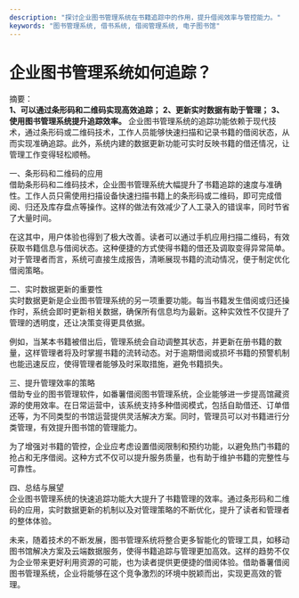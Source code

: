 ```yaml
---
description: "探讨企业图书管理系统在书籍追踪中的作用，提升借阅效率与管控能力。"
keywords: "图书管理系统, 借书系统, 借阅管理系统, 电子图书馆"
---
```

# 企业图书管理系统如何追踪？

摘要：  
**1、可以通过条形码和二维码实现高效追踪；** **2、更新实时数据有助于管理；** **3、使用图书管理系统提升追踪效率。** 企业图书管理系统的追踪功能依赖于现代技术，通过条形码或二维码技术，工作人员能够快速扫描和记录书籍的借阅状态，从而实现准确追踪。此外，系统内建的数据更新功能可实时反映书籍的借还情况，让管理工作变得轻松顺畅。

一、条形码和二维码的应用  
借助条形码和二维码技术，企业图书管理系统大幅提升了书籍追踪的速度与准确性。工作人员只需使用扫描设备快速扫描书籍上的条形码或二维码，即可完成借阅、归还及库存盘点等操作。这样的做法有效减少了人工录入的错误率，同时节省了大量时间。

在这其中，用户体验也得到了极大改善。读者可以通过手机应用扫描二维码，有效获取书籍信息与借阅状态。这种便捷的方式使得书籍的借还及调取变得异常简单。对于管理者而言，系统可直接生成报告，清晰展现书籍的流动情况，便于制定优化借阅策略。

二、实时数据更新的重要性  
实时数据更新是企业图书管理系统的另一项重要功能。每当书籍发生借阅或归还操作时，系统会即时更新相关数据，确保所有信息均为最新。这种实效性不仅提升了管理的透明度，还让决策变得更具依据。

例如，当某本书籍被借出后，管理系统会自动调整其状态，并更新在册书籍的数量，这样管理者将及时掌握书籍的流转动态。对于逾期借阅或损坏书籍的预警机制也能迅速反应，使得管理者能够及时采取措施，避免书籍损失。

三、提升管理效率的策略  
借助专业的图书管理软件，如番薯借阅图书管理系统，企业能够进一步提高馆藏资源的使用效率。在日常运营中，该系统支持多种借阅模式，包括自助借还、订单借还等，为不同类型的书馆运营提供灵活解决方案。同时，管理员可以对书籍进行分类管理，有效提升图书馆的管理能力。

为了增强对书籍的管控，企业应考虑设置借阅限制和预约功能，以避免热门书籍的抢占和无序借阅。这种方式不仅可以提升服务质量，也有助于维护书籍的完整性与可靠性。

四、总结与展望  
企业图书管理系统的快速追踪功能大大提升了书籍管理的效率。通过条形码和二维码的应用，实时数据更新的机制以及对管理策略的不断优化，提升了读者和管理者的整体体验。

未来，随着技术的不断发展，图书管理系统将整合更多智能化的管理工具，如移动图书馆解决方案及云端数据服务，使得书籍追踪与管理更加高效。这样的趋势不仅为企业带来更好利用资源的可能，也为读者提供更便捷的借阅体验。借助番薯借阅图书管理系统，企业将能够在这个竞争激烈的环境中脱颖而出，实现更高效的管理。
